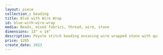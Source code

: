 ```yaml
---
layout: piece
collection_: beading
title: Blue with Wire Wrap
id: blue-with-wire-wrap
media: Beads, mixed fabrics, thread, wire, stone
dimensions: 13" x 14"
description: Peyote stitch beading encasing wire wrapped stone with quilted fabric, in glassed frame with blue mat in glassed maple frame 2 inches in depth.
price: $285
create_date: 2013
---
```

